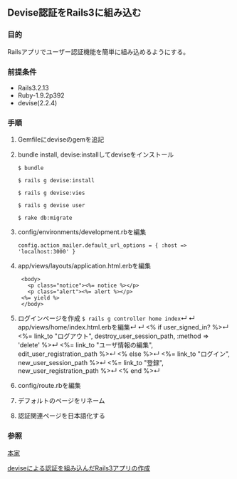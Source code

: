 ## Devise認証をRails3に組み込む
### 目的
Railsアプリでユーザー認証機能を簡単に組み込めるようにする。

### 前提条件
* Rails3.2.13
* Ruby-1.9.2p392
* devise(2.2.4)

### 手順
1. Gemfileにdeviseのgemを追記

2. bundle install, devise:installしてdeviseをインストール

   `$ bundle`

   `$ rails g devise:install`

   `$ rails g devise:vies`

   `$ rails g devise user`

   `$ rake db:migrate`

3. config/environments/development.rbを編集

   `config.action_mailer.default_url_options = { :host => 'localhost:3000' }`
   
4. app/views/layouts/application.html.erbを編集

        <body>
          <p class="notice"><%= notice %></p>
          <p class="alert"><%= alert %></p>
        <%= yield %>
        </body>
    
5. ログインページを作成
`$ rails g controller home index`↵
↵
  app/views/home/index.html.erbを編集↵
↵
        <% if user_signed_in? %>↵
          <%= link_to "ログアウト", destroy_user_session_path, :method => 'delete' %>↵
          <%= link_to "ユーザ情報の編集", edit_user_registration_path %>↵
        <% else %>↵
          <%= link_to "ログイン", new_user_session_path %>↵
          <%= link_to "登録", new_user_registration_path %>↵
        <% end %>↵

6. config/route.rbを編集

7. デフォルトのページをリネーム

8. 認証関連ページを日本語化する

### 参照

[本家](https://github.com/plataformatec/devise)

[deviseによる認証を組み込んだRails3アプリの作成](http://takemikami.com/technote/archives/653)

